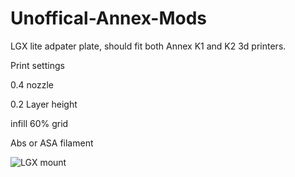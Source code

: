 # Unoffical-Annex-Mods


LGX lite adpater plate, should fit both Annex K1 and K2 3d printers.

Print settings

0.4 nozzle

0.2 Layer height

infill 60% grid

Abs or ASA filament

![LGX mount](https://user-images.githubusercontent.com/77366129/174452631-c76049cb-088c-4f65-8305-262d17ff9ed2.PNG)


